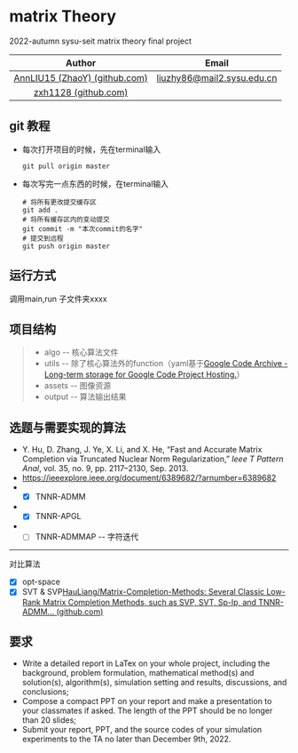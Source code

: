 # matrix Theory

2022-autumn sysu-seit matrix theory final project

|                          Author                          |                            Email                            |
| :-------------------------------------------------------: | :----------------------------------------------------------: |
| [AnnLIU15 (ZhaoY) (github.com)](https://github.com/AnnLIU15) | [liuzhy86@mail2.sysu.edu.cn](mailto:liuzhy86@mail2.sysu.edu.cn) |
|      [zxh1128 (github.com)](https://github.com/zxh1128)      |                                                              |

## git 教程

* 每次打开项目的时候，先在terminal输入

  ```
  git pull origin master
  ```
* 每次写完一点东西的时候，在terminal输入

  ```
  # 将所有更改提交缓存区
  git add .  
  # 将所有缓存区内的变动提交
  git commit -m "本次commit的名字"
  # 提交到远程
  git push origin master
  ```

## 运行方式

调用main,run 子文件夹xxxx

## 项目结构

> * algo        -- 核心算法文件
> * utils        -- 除了核心算法外的function（yaml基于[Google Code Archive - Long-term storage for Google Code Project Hosting.](https://code.google.com/archive/p/yamlmatlab/)）
> * assets     -- 图像资源
> * output    -- 算法输出结果

## 选题与需要实现的算法

* Y. Hu, D. Zhang, J. Ye, X. Li, and X. He, “Fast and Accurate Matrix Completion via Truncated Nuclear Norm Regularization,” *Ieee T Pattern Anal*, vol. 35, no. 9, pp. 2117–2130, Sep. 2013.
* https://ieeexplore.ieee.org/document/6389682/?arnumber=6389682
* - [X] TNNR-ADMM
* - [X] TNNR-APGL
* - [ ] TNNR-ADMMAP -- 字符迭代

---

对比算法

- [X] opt-space
- [X] SVT & SVP[HauLiang/Matrix-Completion-Methods: Several Classic Low-Rank Matrix Completion Methods, such as SVP, SVT, Sp-lp, and TNNR-ADMM... (github.com)](https://github.com/HauLiang/Matrix-Completion-Methods)

## 要求

* Write a detailed report in LaTex on your whole project, including the background, problem formulation, mathematical method(s) and solution(s), algorithm(s), simulation setting and results, discussions, and conclusions;
* Compose a compact PPT on your report and make a presentation to your classmates if asked. The length of the PPT should be no longer than 20 slides;
* Submit your report, PPT, and the source codes of your simulation experiments to the TA no later than December 9th, 2022.
